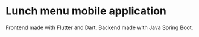 # Lunch menu mobile application
Frontend made with Flutter and Dart.
Backend made with Java Spring Boot.
